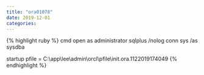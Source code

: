 ```yaml
---
title: "ora01078"
date: 2019-12-01
categories: 
---
```

{% highlight ruby %}
cmd open as administrator
sqlplus /nolog
conn sys /as sysdba


startup pfile = C:\app\lee\admin\orcl\pfile\init.ora.1122019174049
{% endhighlight %}